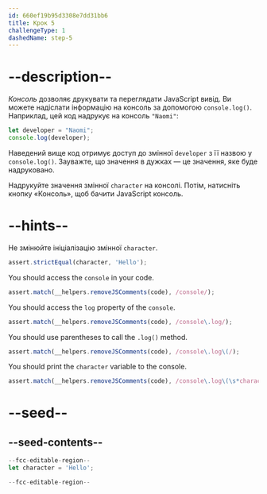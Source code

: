 ```yaml
---
id: 660ef19b95d3308e7dd31bb6
title: Крок 5
challengeType: 1
dashedName: step-5
---
```


# --description--

<dfn>Консоль</dfn> дозволяє друкувати та переглядати JavaScript вивід. Ви можете надіслати інформацію на консоль за допомогою `console.log()`. Наприклад, цей код надрукує на консоль `"Naomi"`:

```js
let developer = "Naomi";
console.log(developer);
```

Наведений вище код отримує доступ до змінної `developer` з її назвою у `console.log()`. Зауважте, що значення в дужках — це значення, яке буде надруковано.

Надрукуйте значення змінної `character` на консолі. Потім, натисніть кнопку «Консоль», щоб бачити JavaScript консоль.

# --hints--

Не змінюйте ініціалізацію змінної `character`.

```js
assert.strictEqual(character, 'Hello');
```

You should access the `console` in your code.

```js
assert.match(__helpers.removeJSComments(code), /console/);
```

You should access the `log` property of the `console`.

```js
assert.match(__helpers.removeJSComments(code), /console\.log/);
```

You should use parentheses to call the `.log()` method.

```js
assert.match(__helpers.removeJSComments(code), /console\.log\(/);
```

You should print the `character` variable to the console.

```js
assert.match(__helpers.removeJSComments(code), /console\.log\(\s*character\s*\)/);
```


# --seed--

## --seed-contents--

```js
--fcc-editable-region--
let character = 'Hello';

--fcc-editable-region--
```
